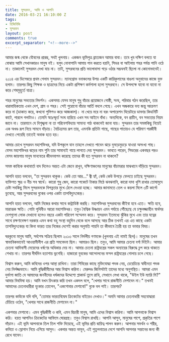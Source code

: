 ```yaml
---
title: সুন্দরবন, আমি ও আপনি
date: 2016-03-21 16:10:00 Z
tags:
- হিজিবিজি
- সুন্দরবন
layout: post
comments: true
excerpt_separator: "<!--more-->"
---
```


আমার জন্ম থেকে যৌবনের প্রারম্ভ, সবই খুলনায়। একজন ভূমিপুত্র ব্রাত্যজন আমার বাবা। তবে খুব দক্ষিণ বলতে যা বোঝায় আমি সেখানকারও মানুষ নই। হলুদ নোনাপানি আমায় পান করতে হয়নি, সিডর বা আইলায় শহর পর্যন্ত পানি ওঠে না। তাকালেই সুন্দরবন দেখা যায় না। তাই, সুন্দরবনের প্রতি ভালোবাসা গড়ে ওঠার সম্ভবনাই ছিলো না কোনোভাবেই।

২০১৪ এর ডিসেম্বরে প্রথম গেলাম সুন্দরবন। ম্যানগ্রোভ বনাঞ্চলের উপর একটি কারিকুলামের বাঙলা অনুবাদের কাজে যুক্ত হলাম। তারপর কিছু শিক্ষক ও ছাত্রদের নিয়ে একটা প্রশিক্ষণ কর্মশালা হলো সুন্দরবনে। সে উপলক্ষে যাবো না যাবো না করে শেষমুহুর্তে যাত্রা।

শহর মানুষের সভ্যতার নিদর্শন। একসময় যেসব মানুষ শুধু বাঁচার প্রয়োজনে গোষ্ঠী, সংঘ, পরিবার গঠন করেছিল, তার ধারাবাহিকতায় এখন দেশ, গ্রাম ও শহর। সেই পুরোনো বাঁচার আর্তি বদলে গেছে। এখন অন্ধকারে বন্য জন্তু আক্রমণ করে না ‌(ডাকাত করে, কখনো পুলিশও করে আজকাল)। না খেয়ে মরে না বরং অপারেশন থিয়েটারে ডাক্তার কিডনিটি কাটে, পারলে গলাটাও। তেমনি স্বতঃস্ফূর্ত সংঘ হারিয়ে এখন সব আইনে বাঁধা। অন্যদিকে, বন প্রাচীন, বন সভ্যতার নিয়ম জানে না। তারমানে যে বিশৃঙ্খলা না তা পরিবেশবিদ্যায় সামান্য পাঠ থাকলেই জানা যায়। সুন্দরবন তার সমস্তকিছু নিয়েই এক অখণ্ড রূপ নিয়ে সামনে দাঁড়ায়। বৈচিত্র্যময় রূপ তার, এমনকি প্রতিটা গাছে, গাছের পাতায়ও যে পরিমাণ পরজীবী দেখতে পেয়েছি তাতেই অবাক হতে হয়।
<!--more-->

আমার চোখে সুন্দরবন মহাশক্তিধর, যদি উপকূলে যান তাহলে দেখতে পাবেন ঝড়ে দুমড়েমুচড়ে যাওয়া অসংখ্য গাছ। যেসব মহাশক্তিধর ঝড়ের নাম শুনি তার সামান্যই গায়ে লাগতে দেয় সুন্দরবন। ভাবতে পারেন, সিডরের একবছর পরও যেসব জায়গায় মানুষ মানবেতর জীবনযাপন করেছে তাদের কী হত সুন্দরবন না থাকলে?

সমস্ত কাব্যিক কথাবার্তা বাদ দিলেও অন্তত এটা জেনে রাখুন, দক্ষিণাঞ্চলের মানুষের বাঁচামরার মাঝখানে দাঁড়িয়ে সুন্দরবন।

আপনি হয়ত বলবেন, "তা সুন্দরবন থাকুক। কেউ তো আর..." জ্বী হ্যাঁ, কেউ কেউ উপড়ে ফেলতে চাইছে সুন্দরবন। ব্যক্তিগত ক্ষুদ্র ও নীচ সব স্বার্থে। কারো শুধু জেদ, কারো পকেটে টাকার মিঠে ঝনঝনানি, কারো দাদা খুশি রাখার তোষামুদে চেষ্টা সবকিছু মিলে সুন্দরবনকে বিপন্নতার মুখে ঠেলে দেওয়া হচ্ছে। আমার জানামতে তেল ও কয়লা মিলে ৩টি কার্গো ডুবেছে, আর সুন্দরবনের বুকের ওপর একটা তাপবিদ্যুৎকেন্দ্র।

আপনি হয়ত বলবেন, আমি নিজের কথার সাথে কন্ট্রাডিক্ট করছি। মহাশক্তিধর সুন্দরবনের কীইবা হবে এতে। ক্ষতি হবে, মারাত্মক ক্ষতি। গোটা পৃথিবীও আরো মহাশক্তিধর। তবুও বৈশ্বিক উষ্ণায়ন এমন পর্যায়ে পৌঁছেছে যে চক্ষুলজ্জাহীন স্বার্থপর দেশগুলো লোক দেখানো হলেও বছরে একটা পরিবেশ সম্মেলন করে। সুন্দরবন ইতমধ্যে ঝুঁকির মুখে এবং তার যত্নের সাথে রক্ষণাবেক্ষণ দরকার এমন কথা বহু সংস্থা বহুদিন থেকে বলে আসছে আর ঠিক তখনই এর এত কাছে একটা তাপবিদ্যুৎকেন্দ্র যা কিনা ভারত তার নিজের দেশেই করার অনুমতি পায়নি তা কীভাবে তৈরী হয় তা ভাবার বিষয়।

ঘরকুনো মানুষ আমি, সর্বশেষ সক্রিয় ছিলাম ২০১৩ সালে নির্দলীয় গণমঞ্চে (খুলনায় এই নামই ছিল)। মানুষের তখন স্বাভাবিকভাবেই আওয়ামীলীগ এর প্রতি সমবেদনা ছিল। আমারও ছিল। তবুও, আমি আমার চেতনা বর্গা দিইনি। আমার চেতনা আদিবাসী মেয়েদের ধর্ষণের অধিকার দেয় না। আমার চেতনা রাষ্ট্রযন্ত্রের সকল অন্যায়ের বিরুদ্ধে চুপ করে থাকতে শেখায় না। তারপর দীর্ঘদিন হতাশায় ভুগেছি। হাজারো যুবকের আন্দোলনের ফসল রাষ্ট্রযন্ত্রের গোলায় চলে গেছে।

বিশ্বাস করুন, আমি কবিদের ওপর আস্থা রাখিনা। তারা শিবিরের কাছে মুক্তিযোদ্ধা পদক নেয়, চেয়েচিন্তে স্বাধীনতা পদক নেয় নির্লজ্জভাবে। আমি বুদ্ধিজীবীদের আর বিশ্বাস করিনা। মেরুদণ্ড জিনিসটাই তাদের মধ্যে অনুপস্থিত। আমরা এমন দুর্ভাগা জাতি যে আমাদের জননীদের ধর্ষকদের উদ্দেশ্যে প্লাকার্ড তুলে রাখি, সেখানে লেখা থাকে, "উইল ইউ ম্যারি মি?" আমার বিবমিষা হয়। আমি যখন চিৎকার করি তখন একদল বলে, "খেলার সাথে রাজনীতি মেশাবেন না।" তখনই আমাদের চেতনাধারীরা হুংকার তোলেন, "একশোবার মেশাবো!" বুকে বল পাই। তারপর?

তারপর কাউকে যদি বলি, "তোমার ভারতবিদ্বেষ ক্রিকেটের বাইরেও দেখাও।" অমনি আমার চেতনাধারী সহযোদ্ধারা চেঁচিয়ে ওঠেন, "খেলার সাথে রাজনীতি মেশাবেন না।"

একশবার মেশাবো।
এমন বুদ্ধিজীবী ও কবি, এমন দ্বিচারী মানুষ, আমি এদের বিশ্বাস করিনা।
আমি আপনাকে বিশ্বাস করি। হয়ত আপনিও ক্রিকেটের আফিমে ঘোরগ্রস্থ। তবুও বিশ্বাস রাখছি। আপনি আসুন, মানুষের পাশে, প্রকৃতির পাশে দাঁড়ান। এই ভূমি আপনাকে তিল তিল শক্তি দিয়েছে, এই ভূমির প্রতি দ্বায়িত্ব পালন করুন। আপনার সমর্থন ও শরীর, কবিতা ও স্লোগান নিয়ে এগিয়ে আসুন। একবার অন্তত ভাবুন, এই পুতুলনাচের দেশে আপনি আপনার সন্তানের জন্য কী রেখে যাবেন।
